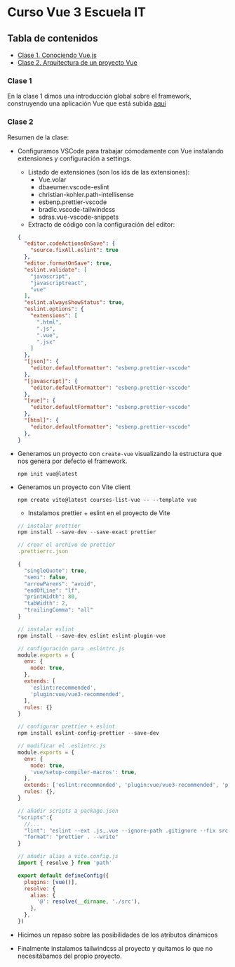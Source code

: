 # Curso Vue 3 Escuela IT

## Tabla de contenidos
- [Clase 1. Conociendo Vue.js](#clase-1)
- [Clase 2. Arquitectura de un proyecto Vue](#clase-2)

### Clase 1
En la clase 1 dimos una introducción global sobre el framework, construyendo una aplicación Vue que está subida [aquí](https://github.com/EscuelaIt/meme-vue-app)

### Clase 2
Resumen de la clase:
- Configuramos VSCode para trabajar cómodamente con Vue instalando extensiones y configuración a settings.
  - Listado de extensiones (son los ids de las extensiones):
    - Vue.volar
    - dbaeumer.vscode-eslint
    - christian-kohler.path-intellisense
    - esbenp.prettier-vscode
    - bradlc.vscode-tailwindcss
    - sdras.vue-vscode-snippets
  - Extracto de código con la configuración del editor:

  ```json
  {
    "editor.codeActionsOnSave": {
      "source.fixAll.eslint": true
    },
    "editor.formatOnSave": true,
    "eslint.validate": [
      "javascript",
      "javascriptreact",
      "vue"
    ],
    "eslint.alwaysShowStatus": true,
    "eslint.options": {
      "extensions": [
        ".html",
        ".js",
        ".vue",
        ".jsx"
      ]
    },
    "[json]": {
      "editor.defaultFormatter": "esbenp.prettier-vscode"
    },
    "[javascript]": {
      "editor.defaultFormatter": "esbenp.prettier-vscode"
    },
    "[vue]": {
      "editor.defaultFormatter": "esbenp.prettier-vscode"
    },
    "[html]": {
      "editor.defaultFormatter": "esbenp.prettier-vscode"
    },
  }
  ```

- Generamos un proyecto con `create-vue` visualizando la estructura que nos genera por defecto el framework.
  ```
  npm init vue@latest
  ```

- Generamos un proyecto con Vite client
  ```
  npm create vite@latest courses-list-vue -- --template vue
  ```
  - Instalamos prettier + eslint en el proyecto de Vite
  ```js
  // instalar prettier
  npm install --save-dev --save-exact prettier

  // crear el archivo de prettier
  .prettierrc.json

  {
    "singleQuote": true,
    "semi": false,
    "arrowParens": "avoid",
    "endOfLine": "lf",
    "printWidth": 80,
    "tabWidth": 2,
    "trailingComma": "all"
  }

  // instalar eslint 
  npm install --save-dev eslint eslint-plugin-vue

  // configuración para .eslintrc.js
  module.exports = {
    env: {
      node: true,
    },
    extends: [
      'eslint:recommended',
      'plugin:vue/vue3-recommended',
    ],
    rules: {}
  }

  // configurar prettier + eslint
  npm install eslint-config-prettier --save-dev

  // modificar el .eslintrc.js
  module.exports = {
    env: {
      node: true,
      'vue/setup-compiler-macros': true,
    },
    extends: ['eslint:recommended', 'plugin:vue/vue3-recommended', 'prettier'],
    rules: {},
  }

  // añadir scripts a package.json
  "scripts":{
    //...
    "lint": "eslint --ext .js,.vue --ignore-path .gitignore --fix src",
    "format": "prettier . --write"
  }

  // añadir alias a vite.config.js
  import { resolve } from 'path'

  export default defineConfig({
    plugins: [vue()],
    resolve: {
      alias: {
        '@': resolve(__dirname, './src'),
      },
    },
  })
  ```

- Hicimos un repaso sobre las posibilidades de los atributos dinámicos
- Finalmente instalamos tailwindcss al proyecto y quitamos lo que no necesitábamos del propio proyecto.